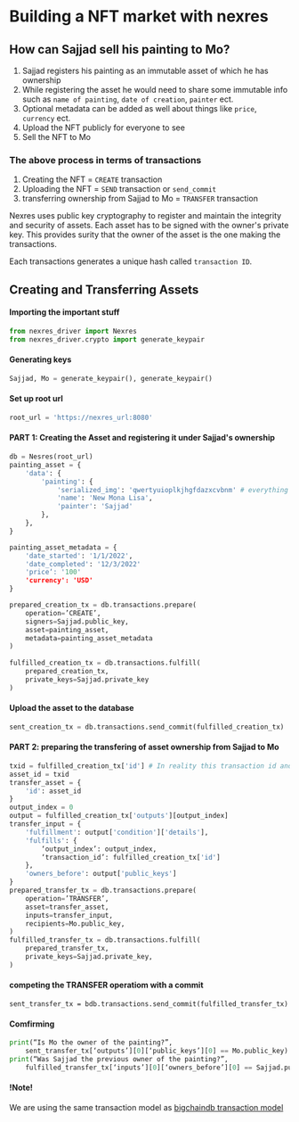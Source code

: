 # Building a NFT market with nexres

## How can Sajjad sell his painting to Mo?
1. Sajjad registers his painting as an immutable asset of which he has ownership
2. While registering the asset he would need to share some immutable info such as `name of painting`, `date of creation`, `painter` ect.
3. Optional metadata can be added as well about things like `price`, `currency` ect.
3. Upload the NFT publicly for everyone to see
4. Sell the NFT to Mo

### The above process in terms of transactions
1. Creating the NFT = `CREATE` transaction
2. Uploading the NFT = `SEND` transaction or `send_commit`
3. transferring ownership from Sajjad to Mo = `TRANSFER` transaction

Nexres uses public key cryptography to register and maintain the integrity and security of assets.
Each asset has to be signed with the owner's private key. This provides surity that the owner of the asset is the one making the transactions.

Each transactions generates a unique hash called `transaction ID`.

## Creating and Transferring Assets

#### Importing the important stuff
```python
from nexres_driver import Nexres
from nexres_driver.crypto import generate_keypair
```

#### Generating keys
```python
Sajjad, Mo = generate_keypair(), generate_keypair()
```

#### Set up root url
```python
root_url = 'https://nexres_url:8080'
```

#### PART 1: Creating the Asset and registering it under Sajjad's ownership
```python
db = Nesres(root_url)
painting_asset = {
    'data': {
        'painting': {
            'serialized_img': 'qwertyuioplkjhgfdazxcvbnm' # everything under data is immutable stuff
            'name': 'New Mona Lisa',
            'painter': 'Sajjad'
        },
    },
}

painting_asset_metadata = {
    'date_started': '1/1/2022',
    'date_completed': '12/3/2022'
    'price‘: '100'
    'currency': 'USD'
}

prepared_creation_tx = db.transactions.prepare(
    operation=’CREATE’,
    signers=Sajjad.public_key,
    asset=painting_asset,
    metadata=painting_asset_metadata
)
 
fulfilled_creation_tx = db.transactions.fulfill(
    prepared_creation_tx,
    private_keys=Sajjad.private_key
)
```

#### Upload the asset to the database
```python
sent_creation_tx = db.transactions.send_commit(fulfilled_creation_tx)
```

#### PART 2: preparing the transfering of asset ownership from Sajjad to Mo
```python
txid = fulfilled_creation_tx['id'] # In reality this transaction id and asset details needs to be fetched from the database
asset_id = txid
transfer_asset = {
    'id': asset_id
}
output_index = 0
output = fulfilled_creation_tx['outputs'][output_index]
transfer_input = {
    'fulfillment': output['condition']['details'],
    'fulfills': {
        ‘output_index’: output_index,
        ‘transaction_id’: fulfilled_creation_tx['id']
    },
    'owners_before': output['public_keys']
}
prepared_transfer_tx = db.transactions.prepare(
    operation=’TRANSFER’,
    asset=transfer_asset,
    inputs=transfer_input,
    recipients=Mo.public_key,
)
fulfilled_transfer_tx = db.transactions.fulfill(
    prepared_transfer_tx,
    private_keys=Sajjad.private_key,
)
```

#### competing the TRANSFER operatiom with a commit
`sent_transfer_tx = bdb.transactions.send_commit(fulfilled_transfer_tx)`

#### Comfirming
```python
print(“Is Mo the owner of the painting?”,
    sent_transfer_tx[‘outputs’][0][‘public_keys’][0] == Mo.public_key)
print(“Was Sajjad the previous owner of the painting?”,
    fulfilled_transfer_tx[‘inputs’][0][‘owners_before’][0] == Sajjad.public_key)
```

#### !Note!
We are using the same transaction model as [bigchaindb transaction model](https://github.com/bigchaindb/BEPs/tree/master/13)


